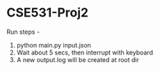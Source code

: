 # CSE531-Proj2
 
Run steps -
1. python main.py input.json
2. Wait about 5 secs, then interrupt with keyboard
3. A new output.log will be created at root dir
